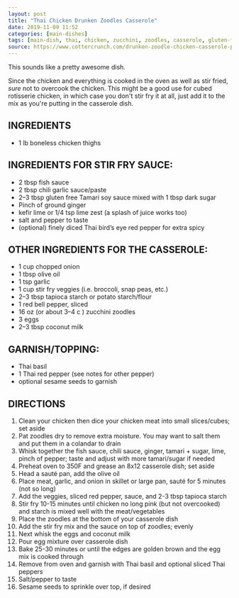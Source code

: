 ```yaml
---
layout: post
title: "Thai Chicken Drunken Zoodles Casserole"
date: 2019-11-09 11:52
categories: [main-dishes]
tags: [main-dish, thai, chicken, zucchini, zoodles, casserole, gluten-free, dairy-free]
source: https://www.cottercrunch.com/drunken-zoodle-chicken-casserole-paleo/
---
```


This sounds like a pretty awesome dish.

Since the chicken and everything is cooked in the oven as well as stir fried, *sure* not to overcook the chicken. This might be a good use for cubed rotisserie chicken, in which case you don't stir fry it at all, just add it to the mix as you're putting in the casserole dish.

## INGREDIENTS

- 1 lb boneless chicken thighs

## INGREDIENTS FOR STIR FRY SAUCE:

- 2 tbsp fish sauce
- 2 tbsp chili garlic sauce/paste
- 2–3 tbsp gluten free Tamari soy sauce mixed with 1 tbsp dark sugar
- Pinch of ground ginger
- kefir lime or 1/4 tsp lime zest (a splash of juice works too)
- salt and pepper to taste
- (optional) finely diced Thai bird’s eye red pepper for extra spicy

## OTHER INGREDIENTS FOR THE CASSEROLE:

- 1 cup chopped onion
- 1 tbsp olive oil
- 1 tsp garlic
- 1 cup stir fry veggies (i.e. broccoli, snap peas, etc.)
- 2–3 tbsp tapioca starch or potato starch/flour
- 1 red bell pepper, sliced
- 16 oz (or about 3–4 c ) zucchini zoodles
- 3 eggs
- 2–3 tbsp coconut milk

## GARNISH/TOPPING:

- Thai basil
- 1 Thai red pepper (see notes for other pepper)
- optional sesame seeds to garnish

## DIRECTIONS

1. Clean your chicken then dice your chicken meat into small slices/cubes; set aside
2. Pat zoodles dry to remove extra moisture. You may want to salt them and put them in a colandar to drain
3. Whisk together the fish sauce, chili sauce, ginger, tamari + sugar, lime, pinch of pepper;  taste and adjust with more tamari/sugar if needed
4. Preheat oven to 350F and grease an 8x12 casserole dish; set aside
5. Head a sauté pan, add the olive oil
5. Place meat, garlic, and onion  in skillet or large pan,  sauté for 5 minutes (not so long)
6. Add the veggies, sliced red pepper, sauce, and 2-3 tbsp tapioca starch
7. Stir fry 10-15 minutes until chicken no long pink (but not overcooked) and starch is mixed well with the meat/vegetables
7. Place the zoodles at the bottom of your casserole dish
8. Add the stir fry mix and the sauce on top of zoodles; evenly
9. Next whisk the eggs and coconut milk
10. Pour egg mixture over casserole dish
10. Bake 25-30 minutes or until the edges are golden brown and the egg mix is cooked through
11. Remove from oven and garnish with Thai basil and optional sliced Thai peppers
12. Salt/pepper to taste
13. Sesame seeds to sprinkle over top, if desired
